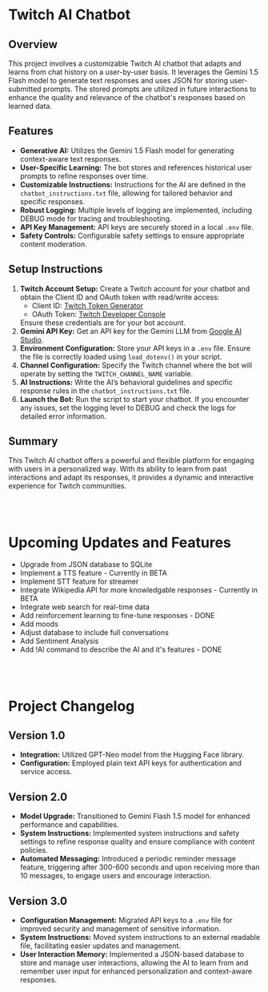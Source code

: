 <body>
    <h1>Twitch AI Chatbot</h1>
    <h2>Overview</h2>
    <p>This project involves a customizable Twitch AI chatbot that adapts and learns from chat history on a user-by-user basis. It leverages the Gemini 1.5 Flash model to generate text responses and uses JSON for storing user-submitted prompts. The stored prompts are utilized in future interactions to enhance the quality and relevance of the chatbot's responses based on learned data.</p>
    <h2>Features</h2>
    <ul>
        <li><strong>Generative AI:</strong> Utilizes the Gemini 1.5 Flash model for generating context-aware text responses.</li>
        <li><strong>User-Specific Learning:</strong> The bot stores and references historical user prompts to refine responses over time.</li>
        <li><strong>Customizable Instructions:</strong> Instructions for the AI are defined in the <code>chatbot_instructions.txt</code> file, allowing for tailored behavior and specific responses.</li>
        <li><strong>Robust Logging:</strong> Multiple levels of logging are implemented, including DEBUG mode for tracing and troubleshooting.</li>
        <li><strong>API Key Management:</strong> API keys are securely stored in a local <code>.env</code> file.</li>
        <li><strong>Safety Controls:</strong> Configurable safety settings to ensure appropriate content moderation.</li>
    </ul>
    <h2>Setup Instructions</h2>
    <ol>
        <li><strong>Twitch Account Setup:</strong> Create a Twitch account for your chatbot and obtain the Client ID and OAuth token with read/write access:
            <ul>
                <li>Client ID: <a href="https://twitchtokengenerator.com" target="_blank">Twitch Token Generator</a></li>
                <li>OAuth Token: <a href="https://dev.twitch.tv/console" target="_blank">Twitch Developer Console</a></li>
            </ul>
            Ensure these credentials are for your bot account.</li>
        <li><strong>Gemini API Key:</strong> Get an API key for the Gemini LLM from <a href="https://aistudio.google.com/app/apikey" target="_blank">Google AI Studio</a>.</li>
        <li><strong>Environment Configuration:</strong> Store your API keys in a <code>.env</code> file. Ensure the file is correctly loaded using <code>load_dotenv()</code> in your script.</li>
        <li><strong>Channel Configuration:</strong> Specify the Twitch channel where the bot will operate by setting the <code>TWITCH_CHANNEL_NAME</code> variable.</li>
        <li><strong>AI Instructions:</strong> Write the AI’s behavioral guidelines and specific response rules in the <code>chatbot_instructions.txt</code> file.</li>
        <li><strong>Launch the Bot:</strong> Run the script to start your chatbot. If you encounter any issues, set the logging level to DEBUG and check the logs for detailed error information.</li>
    </ol>
    <h2>Summary</h2>
    <p>This Twitch AI chatbot offers a powerful and flexible platform for engaging with users in a personalized way. With its ability to learn from past interactions and adapt its responses, it provides a dynamic and interactive experience for Twitch communities.</p>
    <br>
    <br>
    <h1>Upcoming Updates and Features</h1>
    <ul>
        <li>Upgrade from JSON database to SQLite</li>
        <li>Implement a TTS feature - Currently in BETA</li>
        <li>Implement STT feature for streamer</li>
        <li>Integrate Wikipedia API for more knowledgable responses - Currently in BETA</li>
        <li>Integrate web search for real-time data</li>
        <li>Add reinforcement learning to fine-tune responses - DONE</li>
        <li>Add moods</li>
        <li>Adjust database to include full conversations</li>
        <li>Add Sentiment Analysis</li>
        <li>Add !AI command to describe the AI and it's features - DONE</li>
    </ul>
    <br>
    <br>
    <h1>Project Changelog</h1>
    <div class="version">
        <h2>Version 1.0</h2>
        <ul>
            <li><strong>Integration:</strong> Utilized GPT-Neo model from the Hugging Face library.</li>
            <li><strong>Configuration:</strong> Employed plain text API keys for authentication and service access.</li>
        </ul>
    </div>
    <div class="version">
        <h2>Version 2.0</h2>
        <ul>
            <li><strong>Model Upgrade:</strong> Transitioned to Gemini Flash 1.5 model for enhanced performance and capabilities.</li>
            <li><strong>System Instructions:</strong> Implemented system instructions and safety settings to refine response quality and ensure compliance with content policies.</li>
            <li><strong>Automated Messaging:</strong> Introduced a periodic reminder message feature, triggering after 300-600 seconds and upon receiving more than 10 messages, to engage users and encourage interaction.</li>
        </ul>
    </div>
    <div class="version">
        <h2>Version 3.0</h2>
        <ul>
            <li><strong>Configuration Management:</strong> Migrated API keys to a <code>.env</code> file for improved security and management of sensitive information.</li>
            <li><strong>System Instructions:</strong> Moved system instructions to an external readable file, facilitating easier updates and management.</li>
            <li><strong>User Interaction Memory:</strong> Implemented a JSON-based database to store and manage user interactions, allowing the AI to learn from and remember user input for enhanced personalization and context-aware responses.</li>
        </ul>
    </div>
</body>
</html>
